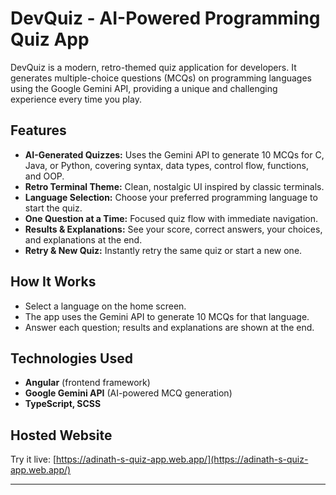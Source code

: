 # DevQuiz - AI-Powered Programming Quiz App

DevQuiz is a modern, retro-themed quiz application for developers. It generates multiple-choice questions (MCQs) on programming languages using the Google Gemini API, providing a unique and challenging experience every time you play.

## Features
- **AI-Generated Quizzes:** Uses the Gemini API to generate 10 MCQs for C, Java, or Python, covering syntax, data types, control flow, functions, and OOP.
- **Retro Terminal Theme:** Clean, nostalgic UI inspired by classic terminals.
- **Language Selection:** Choose your preferred programming language to start the quiz.
- **One Question at a Time:** Focused quiz flow with immediate navigation.
- **Results & Explanations:** See your score, correct answers, your choices, and explanations at the end.
- **Retry & New Quiz:** Instantly retry the same quiz or start a new one.

## How It Works
- Select a language on the home screen.
- The app uses the Gemini API to generate 10 MCQs for that language.
- Answer each question; results and explanations are shown at the end.

## Technologies Used
- **Angular** (frontend framework)
- **Google Gemini API** (AI-powered MCQ generation)
- **TypeScript, SCSS**

## Hosted Website
Try it live: [https://adinath-s-quiz-app.web.app/](https://adinath-s-quiz-app.web.app/)

---
